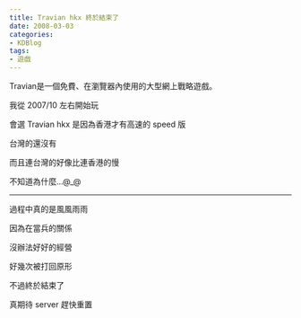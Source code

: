 ```yaml
---
title: Travian hkx 終於結束了
date: 2008-03-03
categories:
- KDBlog
tags:
- 遊戲
---
```

Travian是一個免費、在瀏覽器內使用的大型網上戰略遊戲。

我從 2007/10 左右開始玩

會選 Travian hkx 是因為香港才有高速的 speed 版

台灣的還沒有

而且連台灣的好像比連香港的慢

不知道為什麼...@_@

---

過程中真的是風風雨雨

因為在當兵的關係

沒辦法好好的經營

好幾次被打回原形

不過終於結束了

真期待 server 趕快重置

